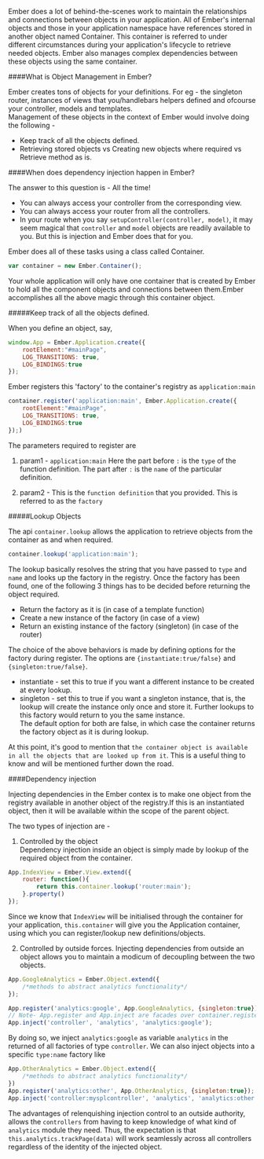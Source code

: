 Ember does a lot of behind-the-scenes work to maintain the relationships and connections between objects in your application. All of Ember's internal objects and those in your application namespace have references stored in another object named Container. This container is referred to under different circumstances during your application's lifecycle to retrieve needed objects. Ember also manages complex dependencies between these objects using the same container.


####What is Object Management in Ember?

Ember creates tons of objects for your definitions. For eg - the singleton router, instances of views that you/handlebars helpers defined and ofcourse your controller, models and templates.  
Management of these objects in the context of Ember would involve doing the following -  

* Keep track of all the objects defined.
* Retrieving stored objects vs Creating new objects where required vs Retrieve method as is.  

####When does dependency injection happen in Ember?  

The answer to this question is - All the time!  

* You can always access your controller from the corresponding view.
* You can always access your router from all the controllers.
* In your route when you say `setupController(controller, model)`, it may seem magical that `controller` and `model` objects are readily available to you. But this is injection and Ember does that for you.  

Ember does all of these tasks using a class called Container.

```js
var container = new Ember.Container();
```

Your whole application will only have one container that is created by Ember to hold all the component objects and connections between them.Ember accomplishes all the above magic through this container object. 

#####Keep track of all the objects defined.

When you define an object, say,    

```js
window.App = Ember.Application.create({
	rootElement:"#mainPage",
	LOG_TRANSITIONS: true,
	LOG_BINDINGS:true
});
```

Ember registers this 'factory' to the container's registry as `application:main`

```js
container.register('application:main', Ember.Application.create({
	rootElement:"#mainPage",
	LOG_TRANSITIONS: true,
	LOG_BINDINGS:true
});)
```
The parameters required to register are  

1. param1 - `application:main`
	Here the part before `:` is the `type` of the function definition.
	The part after `:` is the `name` of the particular definition.

2. param2 - This is the `function definition` that you provided. This is referred to as the `factory`  

#####Lookup Objects

The api `container.lookup` allows the application to retrieve objects from the container as and when required.  

```js
container.lookup('application:main');
```

The lookup basically resolves the string that you have passed to `type` and `name` and looks up the factory in the registry. Once the factory has been found, one of the following 3 things has to be decided before returning the object required.  

* Return the factory as it is (in case of a template function)
* Create a new instance of the factory (in case of a view)
* Return an existing instance of the factory (singleton) (in case of the router)

The choice of the above behaviors is made by defining options for the factory during register. The options are 
`{instantiate:true/false}` and `{singleton:true/false}`.  

* instantiate - set this to true if you want a different instance to be created at every lookup.
* singleton - set this to true if you want a singleton instance, that is, the lookup will create the instance only once and store it. Further lookups to this factory would return to you the same instance.  
The default option for both are false, in which case the container returns the factory object as it is during lookup.

At this point, it's good to mention that `the container object is available in all the objects that are looked up from it`. This is a useful thing to know and will be mentioned further down the road.  

####Dependency injection  

Injecting dependencies in the Ember contex is to make one object from the registry available in another object of the registry.If this is an instantiated object, then it will be available within the scope of the parent object.  

The two types of injection are - 

1. Controlled by the object  
Dependency injection inside an object is simply made by lookup of the required object from the container.

```js
App.IndexView = Ember.View.extend({
	router: function(){
		return this.container.lookup('router:main');
	}.property()
});
```
Since we know that `IndexView` will be initialised through the container for your application, `this.container` will give you the Application container, using which you can register/lookup new definitions/objects.  

2. Controlled by outside forces.
Injecting dependencies from outside an object allows you to maintain a modicum of decoupling between the two objects.

```js
App.GoogleAnalytics = Ember.Object.extend({
	/*methods to abstract analytics functionality*/
});

App.register('analytics:google', App.GoogleAnalytics, {singleton:true}); 
// Note- App.register and App.inject are facades over container.register/container.inject
App.inject('controller', 'analytics', 'analytics:google'); 
```
By doing so, we inject `analytics:google` as variable `analytics` in the returned of all factories of type `controller`.
We can also inject objects into a specific `type:name` factory like

```js
App.OtherAnalytics = Ember.Object.extend({
	/*methods to abstract analytics functionality*/
})
App.register('analytics:other', App.OtherAnalytics, {singleton:true});
App.inject('controller:mysplcontroller', 'analytics', 'analytics:other');
```
The advantages of relenquishing injection control to an outside authority, allows the `controllers` from having to keep knowledge of what kind of `analytics` module they need. Thus, the expectation is that `this.analytics.trackPage(data)` will work seamlessly across all controllers regardless of the identity of the injected object.











